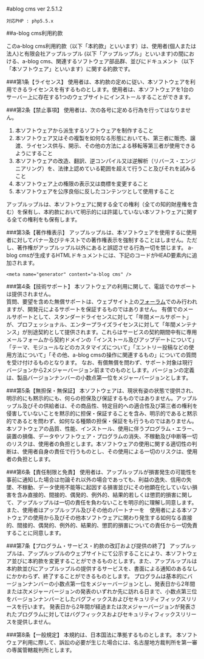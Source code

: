 #ablog cms ver 2.5.1.2

    対応PHP : php5.5.x

##a-blog cms利用約款

このa-blog cms利用約款（以下「本約款」といいます）は、使用者(個人または法人)と有限会社アップルップル (以下「アップルップル」といいます)の間における、a-blog cms、関連するソフトウェア部品群、並びにドキュメント（以下「本ソフトウェア」といいます）に関する約款です。

###第1条【ライセンス】
使用者は、本約款の定めに従い、本ソフトウェアを利用できるライセンスを有するものとします。使用者は、本ソフトウェアを1台のサーバー上に存在する1つのウェブサイトにインストールすることができます。

###第2条【禁止事項】
使用者は、次の各号に定める行為を行ってはなりません。

1. 本ソフトウェアから派生するソフトウェアを制作すること
2. 本ソフトウェア又はその複製を如何なる形態においても、第三者に販売、譲渡、ライセンス供与、開示、その他の方法による移転等第三者が使用できるようにすること
3. 本ソフトウェアの改造、翻訳、逆コンパイル又は逆解析（リバース・エンジニアリング）を、法律上認めている範囲を超えて行うこと及びそれを試みること
4. 本ソフトウェア上の権限の表示又は商標を変更すること
5. 本ソフトウェアを公序良俗に反したコンテンツとして使用すること

アップルップルは、本ソフトウェアに関する全ての権利（全ての知的財産権を含む）を保有し、本約款において明示的には許諾していない本ソフトウェアに関する全ての権利をも保有します。

###第3条【著作権表示】
アップルップルは、本ソフトウェアを使用するに使用者に対してバナー及びテキストでの著作権表示を強制することはしません。ただし、著作権がアップルップル以外にあると誤認させる行為一切を禁じます。
a-blog cmsが生成するHTMLドキュメントには、下記のコードがHEAD要素内に追加されます。

    <meta name="generator" content="a-blog cms" />

###第4条【技術サポート】
本ソフトウェアの利用に関して、電話でのサポートは提供されません。  
質問、要望を含めた無償サポートは、ウェブサイト上の<a href="http://www.a-blogcms.jp/support/forum.html">フォーラム</a>でのみ行われますが、開発元によるサポートを保証するものではありません。
有償でのメールサポートとして、スタンダードライセンスに対して「年間メールサポート」が、プロフェッショナル、エンタープライズライセンスに対して「年間メンテナンス」が別途契約として提供されます。これらはサービスの契約期間中有に専用メールフォームから契約ドメインの「インストール及びアップデートについて」「テーマ、モジュールなどのカスタマイズについて」「エントリー投稿などの使用方法について」「その他、a-blog cmsの操作に関連するもの」についての質問を受け付けるものとなります。
なお、有償無償を問わず、サポート対象は現行バージョンから2メジャーバージョン前までのものとします。バージョンの定義は、製品バージョンナンバーの小数点第一位をメジャーバージョンとします。

###第5条【無担保・無保証】
本ソフトウェアは、現状有姿の状態で提供され、明示的にも黙示的にも、何らの担保及び保証するものではありません。アップルップル及びその供給者は、その商品性、特定目的への適合性及び第三者の権利を侵害していないことを黙示的に担保・保証することを含み、明示的であると黙示的であるとを問わず、如何なる種類の担保・保証をも行うものではありません。
本ソフトウェアの品質、性能、インストール、使用に伴うプログラム・エラー、装置の損傷、データやソフトウェア・プログラムの消失、不稼動及び中断等一切のリスクは、使用者の負担とします。本ソフトウェアの使用に関する適切性の判断は、使用者自身の責任で行うものとし、その使用による一切のリスクは、使用者の負担とします。

###第6条【責任制限と免責】
使用者は、アップルップルが損害発生の可能性を事前に通知した場合は勿論それ以外の場合であっても、利益の逸失、信用の失墜、不稼動、データ使用不能等に起因する損害並びにその他顕在化していない損害を含み直接的、間接的、偶発的、例外的、結果的若しくは懲罰的損害に関して、アップルップルは一切の責任を負わないことを明示的に理解し同意します。また、使用者はアップルップル及びその他のパートナーを　使用者による本ソフトウェアの使用から及びその他本ソフトウェアに関わり発生する如何なる直接的、間接的、偶発的、例外的、結果的、懲罰的損害についての責任から一切免責することに同意します。

###第7条【プログラム・サービス・約款の改訂および提供の終了】
アップルップルは、アップルップルのウェブサイトにて公示することにより、本ソフトウェア並びに本約款を変更することができるものとします。また、アップルップルは本約款並びにアップルップルの提供するサービスを、書面による通知のあるなしにかかわらず、終了することができるものとします。
プログラムは基本的にバージョンナンバーの小数点第一位をメジャーバージョンとし、発表日から2年間または次メジャーバージョンの発表のいずれか先に訪れる日まで、小数点第三位をバージョンナンバーとしたバグフィックスおよびセキュリティフィックスリリースを行います。
発表日から2年間が経過または次メジャーバージョンが発表されたプログラムに対してはバグフィックスおよびセキュリティフィックスリリースを提供しません。

###第8条【一般規定】
本規約は、日本国法に準拠するものとします。
本ソフトウェア利用に際して、訴訟の必要が生じた場合には、名古屋地方裁判所を第一審の専属管轄裁判所とします。